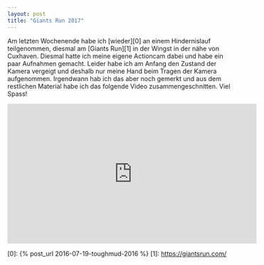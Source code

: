 ```yaml
---
layout: post
title: "Giants Run 2017"
---
```

Am letzten Wochenende habe ich [wieder][0] an einem Hindernislauf teilgenommen, diesmal am [Giants Run][1] in der Wingst in der nähe von Cuxhaven. Diesmal hatte ich meine eigene Actioncam dabei und habe ein paar Aufnahmen gemacht. Leider habe ich am Anfang den Zustand der Kamera vergeigt und deshalb nur meine Hand beim Tragen der Kamera aufgenommen. Irgendwann hab ich das aber noch gemerkt und aus dem restlichen Material habe ich das folgende Video zusammengeschnitten. Viel Spass!

<iframe width="560" height="315" src="https://www.youtube-nocookie.com/embed/_vHM_dNSPJA?rel=0" frameborder="0" allowfullscreen></iframe>

[0]: {% post_url 2016-07-19-toughmud-2016 %}
[1]: https://giantsrun.com/
